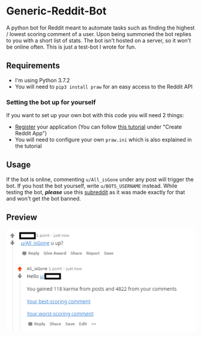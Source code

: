 # Generic-Reddit-Bot

A python bot for Reddit meant to automate tasks such as finding the highest / lowest scoring comment of a user.
Upon being summoned the bot replies to you with a short list of stats.
The bot isn't hosted on a server, so it won't be online often. This is just a test-bot I wrote for fun.

## Requirements
* I'm using Python 3.7.2
* You will need to `pip3 install praw` for an easy access to the Reddit API

### Setting the bot up for yourself
If you want to set up your own bot with this code you will need 2 things:
* [Register](https://www.reddit.com/prefs/apps/) your application (You can follow [this tutorial](https://www.pythonforengineers.com/build-a-reddit-bot-part-1/) under "Create Reddit App")
* You will need to configure your own `praw.ini` which is also explained in the tutorial

## Usage
If the bot is online, commenting `u/All_isGone` under any post will trigger the bot.
If you host the bot yourself, write `u/BOTS_USERNAME` instead.
While testing the bot, ***please*** use this [subreddit](https://www.reddit.com/r/pythonforengineers/) as it was made exactly for that and won't get the bot banned.

## Preview

![PreviewPic](https://github.com/AlEscher/Generic-Reddit-Bot/blob/master/preview.png)